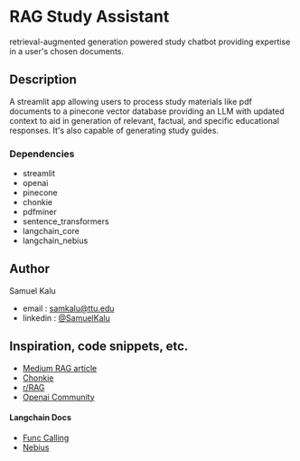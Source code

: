 # RAG Study Assistant

  retrieval-augmented generation powered study chatbot providing expertise in a user's chosen documents.

## Description
  A streamlit app allowing users to process study materials like pdf documents to a pinecone vector database providing an LLM with updated context to aid in generation of relevant, factual, and specific educational responses. It's also capable of generating study guides.
### Dependencies

* streamlit
* openai 
* pinecone 
* chonkie
* pdfminer
* sentence_transformers
* langchain_core
* langchain_nebius


## Author

Samuel Kalu
  
* email : [samkalu@ttu.edu](mailto:samkalu@ttu.edu)
* linkedin : [@SamuelKalu](https://www.linkedin.com/in/samuel-kalu-74a359342/)


## Inspiration, code snippets, etc.
* [Medium RAG article](https://medium.com/@crimsonsyrus000/building-a-retrieval-augmented-generation-rag-chatbot-with-python-bf324335e335)  
* [Chonkie](https://docs.chonkie.ai/api-reference/recursive-chunker)
* [r/RAG](https://www.reddit.com/r/Rag/comments/1ls6e3r/whats_the_best_rag_tech_stack_these_days_from/)
* [Openai Community](https://community.openai.com/t/prompt-engineering-for-rag/621495/3)
#### Langchain Docs
* [Func Calling](https://python.langchain.com/docs/how_to/function_calling/)
* [Nebius](https://python.langchain.com/docs/integrations/chat/nebius/)


